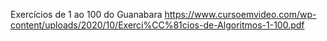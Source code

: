 Exercícios de 1 ao 100 do Guanabara
https://www.cursoemvideo.com/wp-content/uploads/2020/10/Exerci%CC%81cios-de-Algoritmos-1-100.pdf
